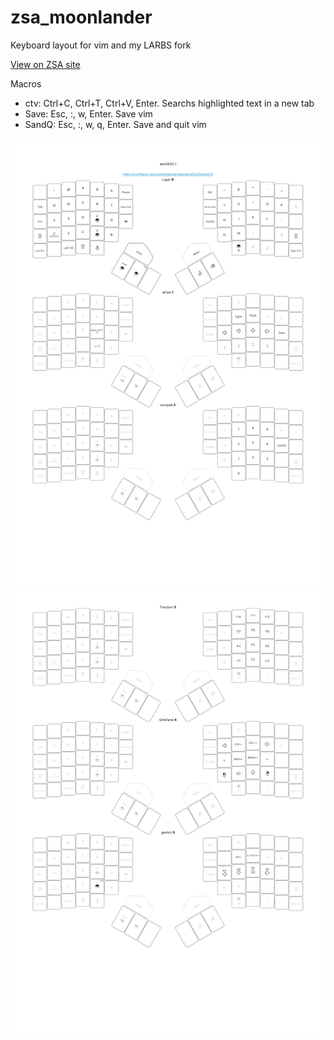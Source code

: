 # zsa_moonlander
Keyboard layout for vim and my LARBS fork

[View on ZSA site](https://configure.zsa.io/moonlander/layouts/oGgVZ/latest/0)

Macros
- ctv: Ctrl+C, Ctrl+T, Ctrl+V, Enter. Searchs highlighted text in a new tab
- Save: Esc, :, w, Enter. Save vim
- SandQ: Esc, :, w, q, Enter. Save and quit vim

![](assets/page1.png)
![](assets/page2.png)
